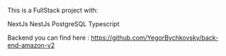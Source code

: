 This is a FullStack project with: 

NextJs
NestJs
PostgreSQL
Typescript

Backend you can find here : https://github.com/YegorBychkovsky/back-end-amazon-v2

